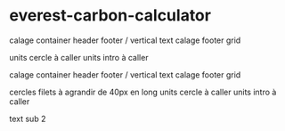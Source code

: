 # everest-carbon-calculator

calage container header footer / vertical text
calage footer grid

units cercle à caller
units intro à caller

calage container header footer / vertical text
calage footer grid

cercles filets à agrandir de 40px en long
units cercle à caller
units intro à caller

text sub 2
